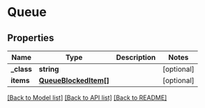# Queue

## Properties
Name | Type | Description | Notes
------------ | ------------- | ------------- | -------------
**_class** | **string** |  | [optional] 
**items** | [**QueueBlockedItem[]**](QueueBlockedItem.md) |  | [optional] 

[[Back to Model list]](../README.md#documentation-for-models) [[Back to API list]](../README.md#documentation-for-api-endpoints) [[Back to README]](../README.md)


